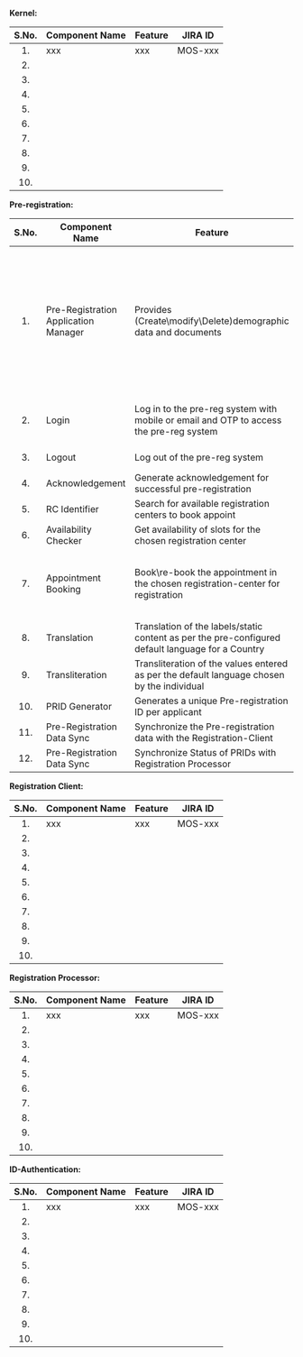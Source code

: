 **Kernel:**

|**S.No.**| **Component Name**| **Feature**|**JIRA ID**|
|:------:|-----|---|---|
|1.|xxx|xxx|MOS-xxx|
|2.|| | |
|3.|| |
|4.|| |
|5.|| |
|6.|| |
|7.|| |
|8.|| |
|9.|| |
|10.|| |

**Pre-registration:**

|**S.No.**| **Component Name**| **Feature**|**JIRA ID**|
|:------:|-----|---|---|
|1.|Pre-Registration Application Manager|Provides (Create\modify\Delete)demographic data and documents|MOS-13344,MOS-13682, MOS-14511, MOS-623, MOS-626, MOS-628, MOS-792, MOS-793, MOS-794, MOS-797, MOS-805, MOS-806|
|2.|Login|Log in to the pre-reg system with mobile or email and OTP to access the pre-reg system|MOS-13173, MOS-980, MOS-17, MOS-26|
|3.|Logout|Log out of the pre-reg system|MOS-10485, MOS-205|
|4.|Acknowledgement|Generate acknowledgement for successful pre-registration|MOS-13143, MOS-812|
|5.|RC Identifier|Search for available registration centers to book appoint|MOS-814|
|6.|Availability Checker|Get availability of slots for the chosen registration center|MOS-663, MOS-816|
|7.|Appointment Booking|Book\re-book the appointment in the chosen registration-center for registration|MOS-664, MOS-665, MOS-817, MOS-818, MOS-977, MOS-978|
|8.|Translation|Translation of the labels/static content as per the pre-configured default language for a Country|MOS-666|
|9.|Transliteration|Transliteration of the values entered as per the default language chosen by the individual|MOS-667|
|10.|PRID Generator|Generates a unique Pre-registration ID per applicant|MOS-1072|
|11.|Pre-Registration Data Sync|Synchronize the Pre-registration data with the Registration-Client|MOS-1999| 
|12.|Pre-Registration Data Sync|Synchronize Status of PRIDs with Registration Processor|MOS-668|

**Registration Client:**

|**S.No.**| **Component Name**| **Feature**|**JIRA ID**|
|:------:|-----|---|---|
|1.|xxx|xxx|MOS-xxx|
|2.|| | |
|3.|| |
|4.|| |
|5.|| |
|6.|| |
|7.|| |
|8.|| |
|9.|| |
|10.|| |

**Registration Processor:**

|**S.No.**| **Component Name**| **Feature**|**JIRA ID**|
|:------:|-----|---|---|
|1.|xxx|xxx|MOS-xxx|
|2.|| | |
|3.|| |
|4.|| |
|5.|| |
|6.|| |
|7.|| |
|8.|| |
|9.|| |
|10.|| |

**ID-Authentication:**

|**S.No.**| **Component Name**| **Feature**|**JIRA ID**|
|:------:|-----|---|---|
|1.|xxx|xxx|MOS-xxx|
|2.|| | |
|3.|| |
|4.|| |
|5.|| |
|6.|| |
|7.|| |
|8.|| |
|9.|| |
|10.|| |